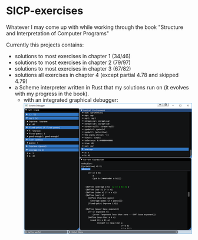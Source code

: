 # SICP-exercises
Whatever I may come up with while working through the book "Structure and Interpretation of Computer Programs"

Currently this projects contains:
- solutions to most exercises in chapter 1 (34/46)
- solutions to most exercises in chapter 2 (79/97)
- solutions to most exercises in chapter 3 (67/82)
- solutions all exercises in chapter 4 (except partial 4.78 and skipped 4.79)
- a Scheme interpreter written in Rust that my solutions run on (it evolves with my progress in the book).
  - with an integrated graphical debugger:
   ![screenshot](https://github.com/mbillingr/SICP-exercises/blob/master/resources/debugger.png)

